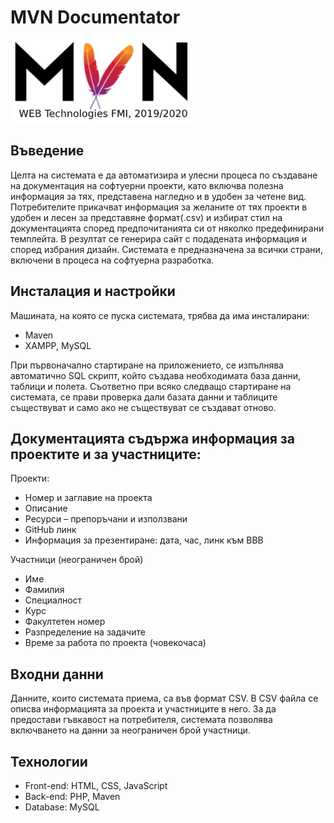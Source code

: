 # MVN Documentator
![alt text](mvn-documentator/img/mvn-logo-v2-resized.png)

## Въведение
Целта на системата е да автоматизира и улесни процеса по създаване на документация на софтуерни проекти, като включва полезна информация за тях, представена нагледно и в удобен за четене вид. Потребителите прикачват информация за желаните от тях проекти в удобен и лесен за представяне формат(.csv) и избират стил на документацията според предпочитанията си от няколко предефинирани темплейта. В резултат се генерира сайт с подадената информация и според избрания дизайн. Системата е предназначена за всички страни, включени в процеса на софтуерна разработка.
 
## Инсталация и настройки
Машината, на която се пуска системата, трябва да има инсталирани:
- Maven
- XAMPP, MySQL

При първоначално стартиране на приложението, се изпълнява автоматично SQL скрипт, който създава необходимата база данни, таблици и полета. Съответно при всяко следващо стартиране на системата, се прави проверка дали базата данни и таблиците съществуват и само ако не съществуват се създават отново.

## Документацията съдържа информация за проектите и за участниците:

Проекти:

- Номер и заглавие на проекта
- Описание
- Ресурси – препоръчани и използвани
- GitHub линк
- Информация за презентиране: дата, час, линк към BBB

Участници (неограничен брой)

- Име
- Фамилия
- Специалност
- Курс
- Факултетен номер
- Разпределение на задачите
- Време за работа по проекта (човекочаса)

## Входни данни
 Данните, които системата приема, са във формат CSV. В CSV файла се описва информацията за проекта и участниците в него. За да предостави гъвкавост на потребителя, системата позволява включването на данни за неограничен брой участници.

## Технологии
- Front-end: HTML, CSS, JavaScript
- Back-end: PHP, Maven
- Database: MySQL